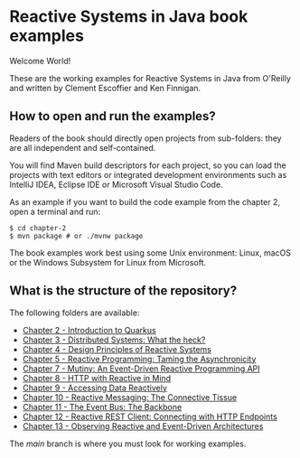 # Reactive Systems in Java book examples

Welcome World!

These are the working examples for Reactive Systems in Java from O'Reilly and written by Clement Escoffier and Ken Finnigan.

## How to open and run the examples?
Readers of the book should directly open projects from sub-folders: they are all independent and self-contained.

You will find Maven build descriptors for each project, so you can load the projects with text editors or integrated development environments such as IntelliJ IDEA, Eclipse IDE or Microsoft Visual Studio Code.

As an example if you want to build the code example from the chapter 2, open a terminal and run:

```shell script
$ cd chapter-2
$ mvn package # or ./mvnw package
```

The book examples work best using some Unix environment: Linux, macOS or the Windows Subsystem for Linux from Microsoft.

## What is the structure of the repository?

The following folders are available:

* [Chapter 2 - Introduction to Quarkus](./chapter-2)
* [Chapter 3 - Distributed Systems: What the heck?](./chapter-3)
* [Chapter 4 - Design Principles of Reactive Systems](./chapter-4)
* [Chapter 5 - Reactive Programming: Taming the Asynchronicity](./chapter-5)
* [Chapter 7 - Mutiny: An Event-Driven Reactive Programming API](./chapter-7)
* [Chapter 8 - HTTP with Reactive in Mind](./chapter-8)
* [Chapter 9 - Accessing Data Reactively](./chapter-9)
* [Chapter 10 - Reactive Messaging: The Connective Tissue](./chapter-10)
* [Chapter 11 - The Event Bus: The Backbone](./chapter-11)
* [Chapter 12 - Reactive REST Client: Connecting with HTTP Endpoints](./chapter-12)
* [Chapter 13 - Observing Reactive and Event-Driven Architectures](./chapter-13)

The _main_ branch is where you must look for working examples.

